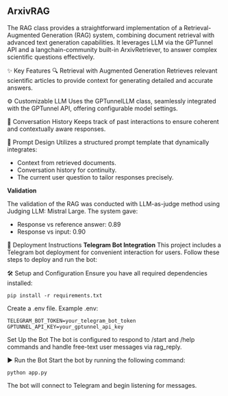 ## **ArxivRAG**

The RAG class provides a straightforward implementation of a Retrieval-Augmented Generation (RAG) system, combining document retrieval with advanced text generation capabilities. It leverages LLM via the GPTunnel API and a langchain-community built-in ArxivRetriever, to answer complex scientific questions effectively.

✨ Key Features
🔍 Retrieval with Augmented Generation
Retrieves relevant scientific articles to provide context for generating detailed and accurate answers.

⚙️ Customizable LLM
Uses the GPTunnelLLM class, seamlessly integrated with the GPTunnel API, offering configurable model settings.

💬 Conversation History
Keeps track of past interactions to ensure coherent and contextually aware responses.

📜 Prompt Design
Utilizes a structured prompt template that dynamically integrates:

- Context from retrieved documents.
- Conversation history for continuity.
- The current user question to tailor responses precisely.

**Validation**

The validation of the RAG was conducted with LLM-as-judge method using Judging LLM: Mistral Large.
The system gave:

- Response vs reference answer: 0.89
- Response vs input: 0.90


🚀 Deployment Instructions
**Telegram Bot Integration**
This project includes a Telegram bot deployment for convenient interaction for users. Follow these steps to deploy and run the bot:

🛠 Setup and Configuration
Ensure you have all required dependencies installed:

```
pip install -r requirements.txt
```

Create a .env file. Example .env:

```
TELEGRAM_BOT_TOKEN=your_telegram_bot_token
GPTUNNEL_API_KEY=your_gptunnel_api_key
```

Set Up the Bot
The bot is configured to respond to /start and /help commands and handle free-text user messages via rag_reply.

▶️ Run the Bot
Start the bot by running the following command:

```
python app.py
```
The bot will connect to Telegram and begin listening for messages.
